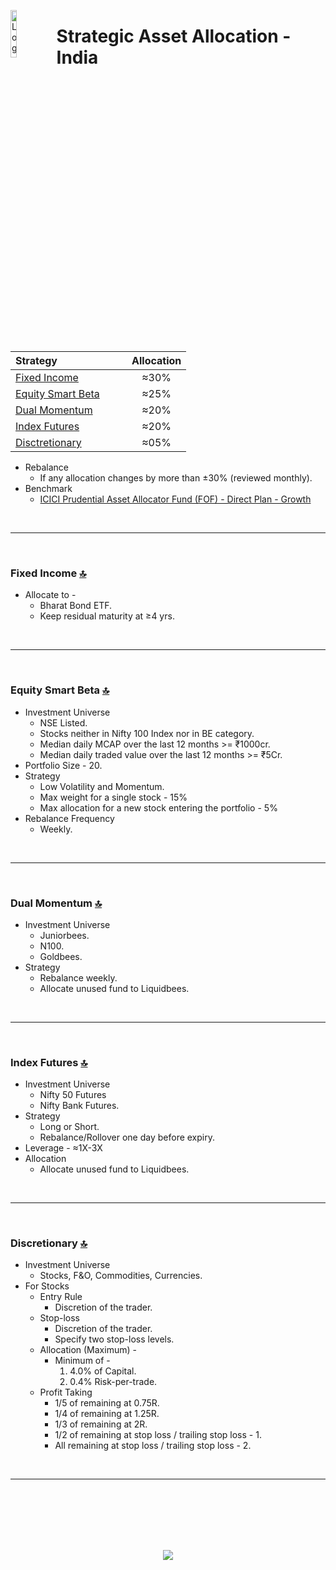 <a name="top"> </a> <img align='left' alt='Logo' src='./files/flag_of_india.svg' width='14%'>
                      
# Strategic Asset Allocation - India

<br/>
<br/>

| **Strategy** &nbsp; &nbsp; &nbsp; &nbsp; &nbsp; &nbsp; &nbsp; &nbsp; &nbsp; &nbsp; &nbsp; &nbsp;                          |**Allocation**|
|:-------------------------------------------------------|:---------:|
| <a href="#fi"> Fixed Income </a>                       |   ≈30%    |
| <a href="#sb"> Equity Smart Beta </a>                  |   ≈25%    |
| <a href="#dm"> Dual Momentum </a>                      |   ≈20%    |
| <a href="#if"> Index Futures </a>                      |   ≈20%    |
| <a href="#dc"> Disctretionary </a>                     |   ≈05%    |


- Rebalance 
    - If any allocation changes by more than ±30% (reviewed monthly).
- Benchmark 
    - [ICICI Prudential Asset Allocator Fund (FOF) - Direct Plan - Growth](https://www.icicipruamc.com/mutual-fund/other-funds/icici-prudential-asset-allocator-fund)

<br/>

---

<br/>

### <a name="fi">Fixed Income</a> [🔝](#top)

- Allocate to -
    - Bharat Bond ETF.
    - Keep residual maturity at ≥4 yrs.

<br/>

---

<br/>

### <a name="sb">Equity Smart Beta</a> [🔝](#top)

- Investment Universe
    - NSE Listed.
    - Stocks neither in Nifty 100 Index nor in BE category. 
    - Median daily MCAP over the last 12 months >= ₹1000cr.
    - Median daily traded value over the last 12 months >= ₹5Cr.
- Portfolio Size - 20.
- Strategy
    - Low Volatility and Momentum.
    - Max weight for a single stock - 15%
    - Max allocation for a new stock entering the portfolio - 5%
- Rebalance Frequency
    - Weekly.

<br/>

---

<br/>

### <a name="dm">Dual Momentum</a> [🔝](#top)

- Investment Universe 
    - Juniorbees.
    - N100.
    - Goldbees.
- Strategy
    - Rebalance weekly.
    - Allocate unused fund to Liquidbees.
    
<br/>

---

<br/>

### <a name="if">Index Futures</a> [🔝](#top)

- Investment Universe 
    - Nifty 50 Futures
    - Nifty Bank Futures.
- Strategy
    - Long or Short.
    - Rebalance/Rollover one day before expiry.
- Leverage - ≈1X-3X
- Allocation
    -  Allocate unused fund to Liquidbees.
    
<br/>

---

<br/>

### <a name="dc">Discretionary</a> [🔝](#top)

- Investment Universe 
    - Stocks, F&O, Commodities, Currencies.
- For Stocks
    - Entry Rule
        - Discretion of the trader.
    - Stop-loss
        - Discretion of the trader.
        - Specify two stop-loss levels.
    - Allocation (Maximum) - 
        - Minimum of -
            1. 4.0% of Capital.
            1. 0.4% Risk-per-trade.
    - Profit Taking
        - 1/5 of remaining at 0.75R.
        - 1/4 of remaining at 1.25R.
        - 1/3 of remaining at 2R.
        - 1/2 of remaining at stop loss / trailing stop loss - 1.
        - All remaining at stop loss / trailing stop loss - 2.
<br/>

---

<br/>
<br/>
<br/>
<br/>
<br/>

<p align="center"><img src="./files/all_rights_reserved.svg"/></p>
